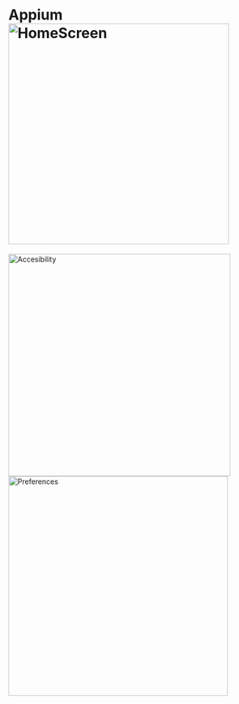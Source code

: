 # Appium<img width="435" alt="HomeScreen" src="https://github.com/user-attachments/assets/9efa44f2-2029-468e-8481-87d97a9a3fe3" />
<img width="438" alt="Accesibility" src="https://github.com/user-attachments/assets/10bfc89f-6c8a-44d2-b029-03df6aad4ebc" />
<img width="433" alt="Preferences" src="https://github.com/user-attachments/assets/4dbf2421-f847-48bd-9a6d-b95b77f0c77c" />
